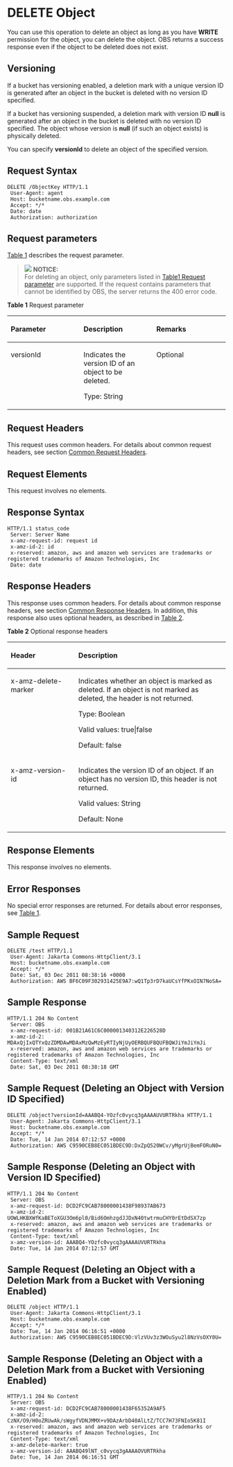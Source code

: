 # DELETE Object<a name="EN-US_TOPIC_0125560459"></a>

You can use this operation to delete an object as long as you have  **WRITE**  permission for the object, you can delete the object. OBS returns a success response even if the object to be deleted does not exist.

## Versioning<a name="section63825615"></a>

If a bucket has versioning enabled, a deletion mark with a unique version ID is generated after an object in the bucket is deleted with no version ID specified.

If a bucket has versioning suspended, a deletion mark with version ID  **null**  is generated after an object in the bucket is deleted with no version ID specified. The object whose version is  **null**  \(if such an object exists\) is physically deleted.

You can specify  **versionId**  to delete an object of the specified version.

## Request Syntax<a name="section26250571"></a>

```
DELETE /ObjectKey HTTP/1.1
 User-Agent: agent 
 Host: bucketname.obs.example.com 
 Accept: */*
 Date: date 
 Authorization: authorization
```

## Request parameters<a name="section34928551"></a>

[Table 1](#table57902635)  describes the request parameter.

>![](/images/icon-notice.gif) **NOTICE:**   
>For deleting an object, only parameters listed in  [Table1 Request parameter](#table57902635)  are supported. If the request contains parameters that cannot be identified by OBS, the server returns the 400 error code.  

**Table  1**  Request parameter

<a name="table57902635"></a>
<table><thead align="left"><tr id="row15224096"><th class="cellrowborder" valign="top" width="33.33333333333333%" id="mcps1.2.4.1.1"><p id="p25192244"><a name="p25192244"></a><a name="p25192244"></a>Parameter</p>
</th>
<th class="cellrowborder" valign="top" width="33.33333333333333%" id="mcps1.2.4.1.2"><p id="p27305877"><a name="p27305877"></a><a name="p27305877"></a>Description</p>
</th>
<th class="cellrowborder" valign="top" width="33.33333333333333%" id="mcps1.2.4.1.3"><p id="p64292394"><a name="p64292394"></a><a name="p64292394"></a>Remarks</p>
</th>
</tr>
</thead>
<tbody><tr id="row41760635"><td class="cellrowborder" valign="top" width="33.33333333333333%" headers="mcps1.2.4.1.1 "><p id="p27168314"><a name="p27168314"></a><a name="p27168314"></a>versionId</p>
</td>
<td class="cellrowborder" valign="top" width="33.33333333333333%" headers="mcps1.2.4.1.2 "><p id="p53149858"><a name="p53149858"></a><a name="p53149858"></a>Indicates the version ID of an object to be deleted.</p>
<p id="p8586676"><a name="p8586676"></a><a name="p8586676"></a>Type: String</p>
</td>
<td class="cellrowborder" valign="top" width="33.33333333333333%" headers="mcps1.2.4.1.3 "><p id="p24432171"><a name="p24432171"></a><a name="p24432171"></a>Optional</p>
</td>
</tr>
</tbody>
</table>

## Request Headers<a name="section45921510"></a>

This request uses common headers. For details about common request headers, see section  [Common Request Headers](common-request-headers.md).

## Request Elements<a name="section10640407"></a>

This request involves no elements.

## Response Syntax<a name="section38530503"></a>

```
HTTP/1.1 status_code 
 Server: Server Name 
 x-amz-request-id: request id 
 x-amz-id-2: id 
 x-reserved: amazon, aws and amazon web services are trademarks or registered trademarks of Amazon Technologies, Inc 
 Date: date
```

## Response Headers<a name="section11230212"></a>

This response uses common headers. For details about common response headers, see section  [Common Response Headers](common-response-headers.md). In addition, this response also uses optional headers, as described in  [Table 2](#table2749429).

**Table  2**  Optional response headers

<a name="table2749429"></a>
<table><thead align="left"><tr id="row18981865"><th class="cellrowborder" valign="top" width="30.97%" id="mcps1.2.3.1.1"><p id="p61136126"><a name="p61136126"></a><a name="p61136126"></a>Header</p>
</th>
<th class="cellrowborder" valign="top" width="69.03%" id="mcps1.2.3.1.2"><p id="p53079196"><a name="p53079196"></a><a name="p53079196"></a>Description</p>
</th>
</tr>
</thead>
<tbody><tr id="row4447594"><td class="cellrowborder" valign="top" width="30.97%" headers="mcps1.2.3.1.1 "><p id="p24710800"><a name="p24710800"></a><a name="p24710800"></a>x-amz-delete-marker</p>
</td>
<td class="cellrowborder" valign="top" width="69.03%" headers="mcps1.2.3.1.2 "><p id="p55417783"><a name="p55417783"></a><a name="p55417783"></a>Indicates whether an object is marked as deleted. If an object is not marked as deleted, the header is not returned.</p>
<p id="p28998002"><a name="p28998002"></a><a name="p28998002"></a>Type: Boolean</p>
<p id="p59655430"><a name="p59655430"></a><a name="p59655430"></a>Valid values: true|false</p>
<p id="p27965"><a name="p27965"></a><a name="p27965"></a>Default: false</p>
</td>
</tr>
<tr id="row251686"><td class="cellrowborder" valign="top" width="30.97%" headers="mcps1.2.3.1.1 "><p id="p20386623"><a name="p20386623"></a><a name="p20386623"></a>x-amz-version-id</p>
</td>
<td class="cellrowborder" valign="top" width="69.03%" headers="mcps1.2.3.1.2 "><p id="p40703736"><a name="p40703736"></a><a name="p40703736"></a>Indicates the version ID of an object. If an object has no version ID, this header is not returned.</p>
<p id="p30789304"><a name="p30789304"></a><a name="p30789304"></a>Valid values: String</p>
<p id="p8668281"><a name="p8668281"></a><a name="p8668281"></a>Default: None</p>
</td>
</tr>
</tbody>
</table>

## Response Elements<a name="section33963045"></a>

This response involves no elements.

## Error Responses<a name="section37231957"></a>

No special error responses are returned. For details about error responses, see  [Table 1](error-codes.md#table30733758).

## Sample Request<a name="section2524942"></a>

```
DELETE /test HTTP/1.1 
 User-Agent: Jakarta Commons-HttpClient/3.1 
 Host: bucketname.obs.example.com 
 Accept: */* 
 Date: Sat, 03 Dec 2011 08:38:16 +0000 
 Authorization: AWS BF6C09F302931425E9A7:wQ1Tp3rD7kaUCsYfPKxOIN7NoSA=
```

## Sample Response<a name="section22724481"></a>

```
HTTP/1.1 204 No Content 
 Server: OBS 
 x-amz-request-id: 001B21A61C6C000001340312E226528D 
 x-amz-id-2: MDAxQjIxQTYxQzZDMDAwMDAxMzQwMzEyRTIyNjUyOERBQUFBQUFBQWJiYmJiYmJi 
 x-reserved: amazon, aws and amazon web services are trademarks or registered trademarks of Amazon Technologies, Inc 
 Content-Type: text/xml 
 Date: Sat, 03 Dec 2011 08:38:18 GMT
```

## Sample Request \(Deleting an Object with Version ID Specified\)<a name="section28743664"></a>

```
DELETE /object?versionId=AAABQ4-YOzfc0vycq3gAAAAUVURTRkha HTTP/1.1 
 User-Agent: Jakarta Commons-HttpClient/3.1 
 Host: bucketname.obs.example.com 
 Accept: */* 
 Date: Tue, 14 Jan 2014 07:12:57 +0000 
 Authorization: AWS C9590CEB8EC051BDEC9D:DxZpQ520WCv/yMgrUjBemFORuN0=
```

## Sample Response \(Deleting an Object with Version ID Specified\)<a name="section57366391"></a>

```
HTTP/1.1 204 No Content 
 Server: OBS 
 x-amz-request-id: DCD2FC9CAB78000001438F98937AB673 
 x-amz-id-2: UOWLHKBXWfKaBEToXGU3Om6pl0/Bid6OmhzgdJJDxN40twtrmuCHY0rEtDdSX7zp 
 x-reserved: amazon, aws and amazon web services are trademarks or registered trademarks of Amazon Technologies, Inc 
 Content-Type: text/xml 
 x-amz-version-id: AAABQ4-YOzfc0vycq3gAAAAUVURTRkha 
 Date: Tue, 14 Jan 2014 07:12:57 GMT
```

## Sample Request \(Deleting an Object with a Deletion Mark from a Bucket with Versioning Enabled\)<a name="section16166070"></a>

```
DELETE /object HTTP/1.1 
 User-Agent: Jakarta Commons-HttpClient/3.1 
 Host: bucketname.obs.example.com 
 Accept: */* 
 Date: Tue, 14 Jan 2014 06:16:51 +0000 
 Authorization: AWS C9590CEB8EC051BDEC9D:VlzVUv3z3WOuSyu2l8NzVsOXY0U=
```

## Sample Response \(Deleting an Object with a Deletion Mark from a Bucket with Versioning Enabled\)<a name="section11276905"></a>

```
HTTP/1.1 204 No Content 
 Server: OBS 
 x-amz-request-id: DCD2FC9CAB78000001438F65352A9AF5 
 x-amz-id-2: CzNX/O9/H0oZRUwAk/sWgyfVDNJMMX+v9DAzArbD40AlLtZ/TCC7H73FNIo5K81I 
 x-reserved: amazon, aws and amazon web services are trademarks or registered trademarks of Amazon Technologies, Inc 
 Content-Type: text/xml 
 x-amz-delete-marker: true 
 x-amz-version-id: AAABQ49lNT_c0vycq3gAAAAOVURTRkha 
 Date: Tue, 14 Jan 2014 06:16:51 GMT
```

